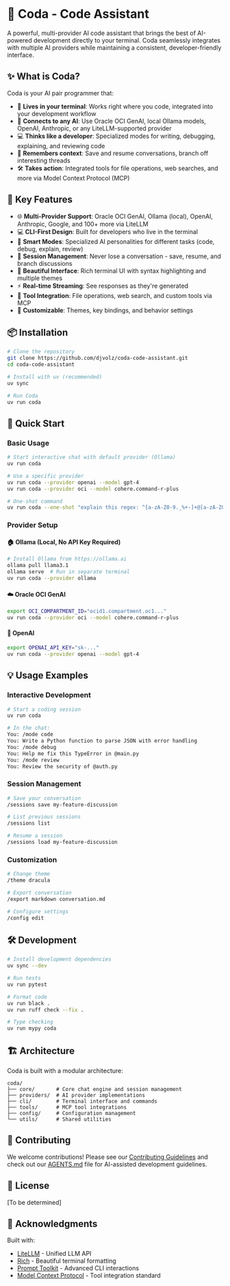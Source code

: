# 🤖 Coda - Code Assistant

A powerful, multi-provider AI code assistant that brings the best of AI-powered development directly to your terminal. Coda seamlessly integrates with multiple AI providers while maintaining a consistent, developer-friendly interface.

## ✨ What is Coda?

Coda is your AI pair programmer that:
- 🚀 **Lives in your terminal**: Works right where you code, integrated into your development workflow
- 🔌 **Connects to any AI**: Use Oracle OCI GenAI, local Ollama models, OpenAI, Anthropic, or any LiteLLM-supported provider
- 💻 **Thinks like a developer**: Specialized modes for writing, debugging, explaining, and reviewing code
- 🔄 **Remembers context**: Save and resume conversations, branch off interesting threads
- 🛠️ **Takes action**: Integrated tools for file operations, web searches, and more via Model Context Protocol (MCP)

## 🎯 Key Features

- 🌐 **Multi-Provider Support**: Oracle OCI GenAI, Ollama (local), OpenAI, Anthropic, Google, and 100+ more via LiteLLM
- 💻 **CLI-First Design**: Built for developers who live in the terminal
- 🧠 **Smart Modes**: Specialized AI personalities for different tasks (code, debug, explain, review)
- 💾 **Session Management**: Never lose a conversation - save, resume, and branch discussions
- 🎨 **Beautiful Interface**: Rich terminal UI with syntax highlighting and multiple themes
- ⚡ **Real-time Streaming**: See responses as they're generated
- 🔧 **Tool Integration**: File operations, web search, and custom tools via MCP
- 🌈 **Customizable**: Themes, key bindings, and behavior settings

## 📦 Installation

```bash
# Clone the repository
git clone https://github.com/djvolz/coda-code-assistant.git
cd coda-code-assistant

# Install with uv (recommended)
uv sync

# Run Coda
uv run coda
```

## 🚀 Quick Start

### Basic Usage

```bash
# Start interactive chat with default provider (Ollama)
uv run coda

# Use a specific provider
uv run coda --provider openai --model gpt-4
uv run coda --provider oci --model cohere.command-r-plus

# One-shot command
uv run coda --one-shot "explain this regex: ^[a-zA-Z0-9._%+-]+@[a-zA-Z0-9.-]+\.[a-zA-Z]{2,}$"
```

### Provider Setup

#### 🏠 Ollama (Local, No API Key Required)
```bash
# Install Ollama from https://ollama.ai
ollama pull llama3.1
ollama serve  # Run in separate terminal
uv run coda --provider ollama
```

#### ☁️ Oracle OCI GenAI
```bash
export OCI_COMPARTMENT_ID="ocid1.compartment.oc1..."
uv run coda --provider oci --model cohere.command-r-plus
```

#### 🤖 OpenAI
```bash
export OPENAI_API_KEY="sk-..."
uv run coda --provider openai --model gpt-4
```

## 💡 Usage Examples

### Interactive Development
```bash
# Start a coding session
uv run coda

# In the chat:
You: /mode code
You: Write a Python function to parse JSON with error handling
You: /mode debug
You: Help me fix this TypeError in @main.py
You: /mode review
You: Review the security of @auth.py
```

### Session Management
```bash
# Save your conversation
/sessions save my-feature-discussion

# List previous sessions
/sessions list

# Resume a session
/sessions load my-feature-discussion
```

### Customization
```bash
# Change theme
/theme dracula

# Export conversation
/export markdown conversation.md

# Configure settings
/config edit
```

## 🛠️ Development

```bash
# Install development dependencies
uv sync --dev

# Run tests
uv run pytest

# Format code
uv run black .
uv run ruff check --fix .

# Type checking
uv run mypy coda
```

## 🏗️ Architecture

Coda is built with a modular architecture:

```
coda/
├── core/       # Core chat engine and session management
├── providers/  # AI provider implementations
├── cli/        # Terminal interface and commands
├── tools/      # MCP tool integrations
├── config/     # Configuration management
└── utils/      # Shared utilities
```

## 🤝 Contributing

We welcome contributions! Please see our [Contributing Guidelines](CONTRIBUTING.md) and check out our [AGENTS.md](AGENTS.md) file for AI-assisted development guidelines.

## 📝 License

[To be determined]

## 🙏 Acknowledgments

Built with:
- [LiteLLM](https://github.com/BerriAI/litellm) - Unified LLM API
- [Rich](https://github.com/Textualize/rich) - Beautiful terminal formatting
- [Prompt Toolkit](https://github.com/prompt-toolkit/python-prompt-toolkit) - Advanced CLI interactions
- [Model Context Protocol](https://modelcontext.dev/) - Tool integration standard